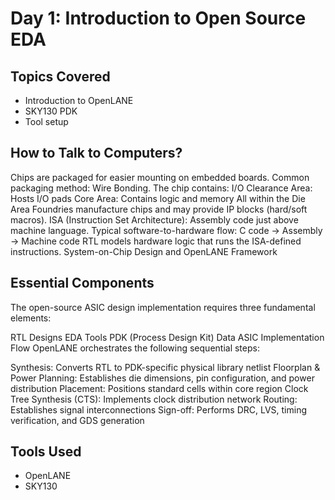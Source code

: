 # Day 1: Introduction to Open Source EDA

## Topics Covered
- Introduction to OpenLANE
- SKY130 PDK
- Tool setup
## How to Talk to Computers?
Chips are packaged for easier mounting on embedded boards. Common packaging method: Wire Bonding.
The chip contains:
I/O Clearance Area: Hosts I/O pads
Core Area: Contains logic and memory
All within the Die Area
Foundries manufacture chips and may provide IP blocks (hard/soft macros).
ISA (Instruction Set Architecture): Assembly code just above machine language.
Typical software-to-hardware flow:
C code → Assembly → Machine code
RTL models hardware logic that runs the ISA-defined instructions.
System-on-Chip Design and OpenLANE Framework


## Essential Components
The open-source ASIC design implementation requires three fundamental elements:

RTL Designs
EDA Tools
PDK (Process Design Kit) Data
ASIC Implementation Flow
OpenLANE orchestrates the following sequential steps:

Synthesis: Converts RTL to PDK-specific physical library netlist
Floorplan & Power Planning: Establishes die dimensions, pin configuration, and power distribution
Placement: Positions standard cells within core region
Clock Tree Synthesis (CTS): Implements clock distribution network
Routing: Establishes signal interconnections
Sign-off: Performs DRC, LVS, timing verification, and GDS generation

## Tools Used
- OpenLANE
- SKY130

